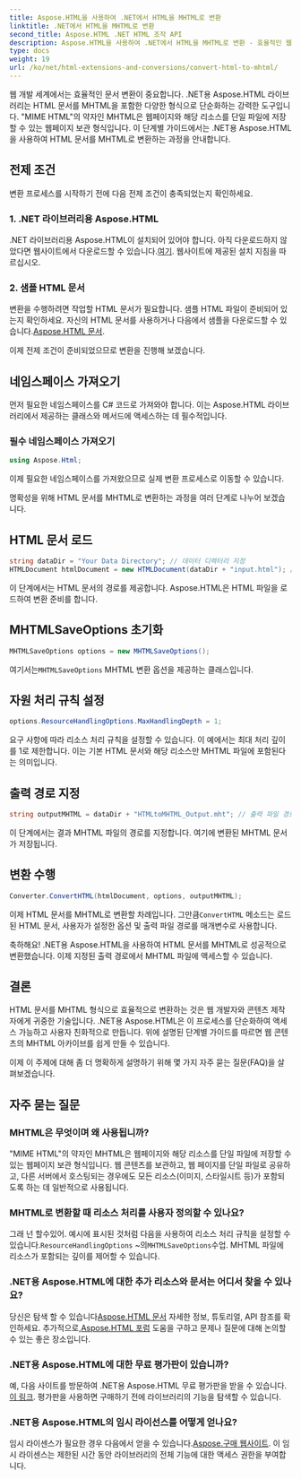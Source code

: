 ```yaml
---
title: Aspose.HTML을 사용하여 .NET에서 HTML을 MHTML로 변환
linktitle: .NET에서 HTML을 MHTML로 변환
second_title: Aspose.HTML .NET HTML 조작 API
description: Aspose.HTML을 사용하여 .NET에서 HTML을 MHTML로 변환 - 효율적인 웹 콘텐츠 보관을 위한 단계별 가이드. .NET용 Aspose.HTML을 사용하여 MHTML 아카이브를 만드는 방법을 알아보세요.
type: docs
weight: 19
url: /ko/net/html-extensions-and-conversions/convert-html-to-mhtml/
---
```


웹 개발 세계에서는 효율적인 문서 변환이 중요합니다. .NET용 Aspose.HTML 라이브러리는 HTML 문서를 MHTML을 포함한 다양한 형식으로 단순화하는 강력한 도구입니다. "MIME HTML"의 약자인 MHTML은 웹페이지와 해당 리소스를 단일 파일에 저장할 수 있는 웹페이지 보관 형식입니다. 이 단계별 가이드에서는 .NET용 Aspose.HTML을 사용하여 HTML 문서를 MHTML로 변환하는 과정을 안내합니다.

## 전제 조건

변환 프로세스를 시작하기 전에 다음 전제 조건이 충족되었는지 확인하세요.

### 1. .NET 라이브러리용 Aspose.HTML

 .NET 라이브러리용 Aspose.HTML이 설치되어 있어야 합니다. 아직 다운로드하지 않았다면 웹사이트에서 다운로드할 수 있습니다.[여기](https://releases.aspose.com/html/net/). 웹사이트에 제공된 설치 지침을 따르십시오.

### 2. 샘플 HTML 문서

변환을 수행하려면 작업할 HTML 문서가 필요합니다. 샘플 HTML 파일이 준비되어 있는지 확인하세요. 자신의 HTML 문서를 사용하거나 다음에서 샘플을 다운로드할 수 있습니다.[Aspose.HTML 문서](https://reference.aspose.com/html/net/).

이제 전제 조건이 준비되었으므로 변환을 진행해 보겠습니다.

## 네임스페이스 가져오기

먼저 필요한 네임스페이스를 C# 코드로 가져와야 합니다. 이는 Aspose.HTML 라이브러리에서 제공하는 클래스와 메서드에 액세스하는 데 필수적입니다.

### 필수 네임스페이스 가져오기

```csharp
using Aspose.Html;
```

이제 필요한 네임스페이스를 가져왔으므로 실제 변환 프로세스로 이동할 수 있습니다.

명확성을 위해 HTML 문서를 MHTML로 변환하는 과정을 여러 단계로 나누어 보겠습니다.

## HTML 문서 로드

```csharp
string dataDir = "Your Data Directory"; // 데이터 디렉터리 지정
HTMLDocument htmlDocument = new HTMLDocument(dataDir + "input.html"); // HTML 문서 로드
```

이 단계에서는 HTML 문서의 경로를 제공합니다. Aspose.HTML은 HTML 파일을 로드하여 변환 준비를 합니다.

## MHTMLSaveOptions 초기화

```csharp
MHTMLSaveOptions options = new MHTMLSaveOptions();
```

 여기서는`MHTMLSaveOptions` MHTML 변환 옵션을 제공하는 클래스입니다.

## 자원 처리 규칙 설정

```csharp
options.ResourceHandlingOptions.MaxHandlingDepth = 1;
```

요구 사항에 따라 리소스 처리 규칙을 설정할 수 있습니다. 이 예에서는 최대 처리 깊이를 1로 제한합니다. 이는 기본 HTML 문서와 해당 리소스만 MHTML 파일에 포함된다는 의미입니다.

## 출력 경로 지정

```csharp
string outputMHTML = dataDir + "HTMLtoMHTML_Output.mht"; // 출력 파일 경로 지정
```

이 단계에서는 결과 MHTML 파일의 경로를 지정합니다. 여기에 변환된 MHTML 문서가 저장됩니다.

## 변환 수행

```csharp
Converter.ConvertHTML(htmlDocument, options, outputMHTML);
```

 이제 HTML 문서를 MHTML로 변환할 차례입니다. 그만큼`ConvertHTML` 메소드는 로드된 HTML 문서, 사용자가 설정한 옵션 및 출력 파일 경로를 매개변수로 사용합니다.

축하해요! .NET용 Aspose.HTML을 사용하여 HTML 문서를 MHTML로 성공적으로 변환했습니다. 이제 지정된 출력 경로에서 MHTML 파일에 액세스할 수 있습니다.

## 결론

HTML 문서를 MHTML 형식으로 효율적으로 변환하는 것은 웹 개발자와 콘텐츠 제작자에게 귀중한 기술입니다. .NET용 Aspose.HTML은 이 프로세스를 단순화하여 액세스 가능하고 사용자 친화적으로 만듭니다. 위에 설명된 단계별 가이드를 따르면 웹 콘텐츠의 MHTML 아카이브를 쉽게 만들 수 있습니다.

이제 이 주제에 대해 좀 더 명확하게 설명하기 위해 몇 가지 자주 묻는 질문(FAQ)을 살펴보겠습니다.

## 자주 묻는 질문

### MHTML은 무엇이며 왜 사용됩니까?

"MIME HTML"의 약자인 MHTML은 웹페이지와 해당 리소스를 단일 파일에 저장할 수 있는 웹페이지 보관 형식입니다. 웹 콘텐츠를 보관하고, 웹 페이지를 단일 파일로 공유하고, 다른 서버에서 호스팅되는 경우에도 모든 리소스(이미지, 스타일시트 등)가 포함되도록 하는 데 일반적으로 사용됩니다.

### MHTML로 변환할 때 리소스 처리를 사용자 정의할 수 있나요?

 그래 넌 할수있어. 예시에 표시된 것처럼 다음을 사용하여 리소스 처리 규칙을 설정할 수 있습니다.`ResourceHandlingOptions` ~의`MHTMLSaveOptions`수업. MHTML 파일에 리소스가 포함되는 깊이를 제어할 수 있습니다.

### .NET용 Aspose.HTML에 대한 추가 리소스와 문서는 어디서 찾을 수 있나요?

 당신은 탐색 할 수 있습니다[Aspose.HTML 문서](https://reference.aspose.com/html/net/) 자세한 정보, 튜토리얼, API 참조를 확인하세요. 추가적으로,[Aspose.HTML 포럼](https://forum.aspose.com/) 도움을 구하고 문제나 질문에 대해 논의할 수 있는 좋은 장소입니다.

### .NET용 Aspose.HTML에 대한 무료 평가판이 있습니까?

 예, 다음 사이트를 방문하여 .NET용 Aspose.HTML 무료 평가판을 받을 수 있습니다.[이 링크](https://releases.aspose.com/). 평가판을 사용하면 구매하기 전에 라이브러리의 기능을 탐색할 수 있습니다.

### .NET용 Aspose.HTML의 임시 라이선스를 어떻게 얻나요?

 임시 라이센스가 필요한 경우 다음에서 얻을 수 있습니다.[Aspose.구매 웹사이트](https://purchase.aspose.com/temporary-license/). 이 임시 라이센스는 제한된 시간 동안 라이브러리의 전체 기능에 대한 액세스 권한을 부여합니다.

